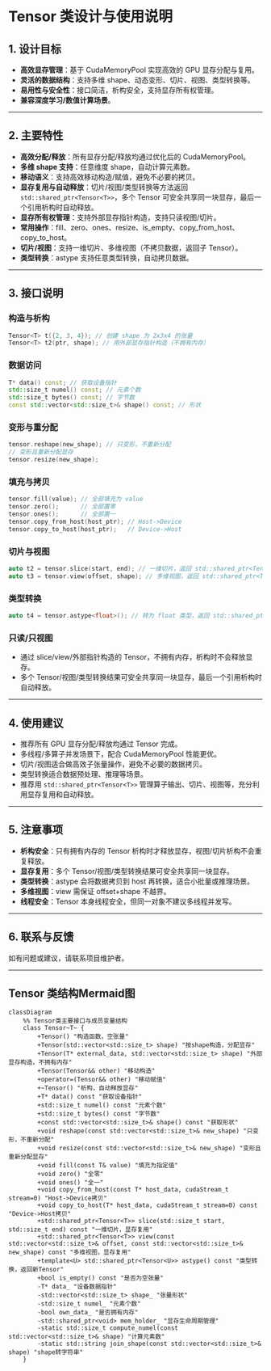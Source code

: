 # Tensor 类设计与使用说明

## 1. 设计目标
- **高效显存管理**：基于 CudaMemoryPool 实现高效的 GPU 显存分配与复用。
- **灵活的数据结构**：支持多维 shape、动态变形、切片、视图、类型转换等。
- **易用性与安全性**：接口简洁，析构安全，支持显存所有权管理。
- **兼容深度学习/数值计算场景**。

---

## 2. 主要特性
- **高效分配/释放**：所有显存分配/释放均通过优化后的 CudaMemoryPool。
- **多维 shape 支持**：任意维度 shape，自动计算元素数。
- **移动语义**：支持高效移动构造/赋值，避免不必要的拷贝。
- **显存复用与自动释放**：切片/视图/类型转换等方法返回 `std::shared_ptr<Tensor<T>>`，多个 Tensor 可安全共享同一块显存，最后一个引用析构时自动释放。
- **显存所有权管理**：支持外部显存指针构造，支持只读视图/切片。
- **常用操作**：fill、zero、ones、resize、is_empty、copy_from_host、copy_to_host。
- **切片/视图**：支持一维切片、多维视图（不拷贝数据，返回子 Tensor）。
- **类型转换**：astype 支持任意类型转换，自动拷贝数据。

---

## 3. 接口说明

### 构造与析构
```cpp
Tensor<T> t({2, 3, 4}); // 创建 shape 为 2x3x4 的张量
Tensor<T> t2(ptr, shape); // 用外部显存指针构造（不拥有内存）
```

### 数据访问
```cpp
T* data() const; // 获取设备指针
std::size_t numel() const; // 元素个数
std::size_t bytes() const; // 字节数
const std::vector<std::size_t>& shape() const; // 形状
```

### 变形与重分配
```cpp
tensor.reshape(new_shape); // 只变形，不重新分配
// 变形且重新分配显存
tensor.resize(new_shape);
```

### 填充与拷贝
```cpp
tensor.fill(value); // 全部填充为 value
tensor.zero();      // 全部置零
tensor.ones();      // 全部置一
tensor.copy_from_host(host_ptr); // Host->Device
tensor.copy_to_host(host_ptr);   // Device->Host
```

### 切片与视图
```cpp
auto t2 = tensor.slice(start, end); // 一维切片，返回 std::shared_ptr<Tensor<T>>
auto t3 = tensor.view(offset, shape); // 多维视图，返回 std::shared_ptr<Tensor<T>>
```

### 类型转换
```cpp
auto t4 = tensor.astype<float>(); // 转为 float 类型，返回 std::shared_ptr<Tensor<float>>
```

### 只读/只视图
- 通过 slice/view/外部指针构造的 Tensor，不拥有内存，析构时不会释放显存。
- 多个 Tensor/视图/类型转换结果可安全共享同一块显存，最后一个引用析构时自动释放。

---

## 4. 使用建议
- 推荐所有 GPU 显存分配/释放均通过 Tensor 完成。
- 多线程/多算子并发场景下，配合 CudaMemoryPool 性能更优。
- 切片/视图适合做高效子张量操作，避免不必要的数据拷贝。
- 类型转换适合数据预处理、推理等场景。
- 推荐用 `std::shared_ptr<Tensor<T>>` 管理算子输出、切片、视图等，充分利用显存复用和自动释放。

---

## 5. 注意事项
- **析构安全**：只有拥有内存的 Tensor 析构时才释放显存，视图/切片析构不会重复释放。
- **显存复用**：多个 Tensor/视图/类型转换结果可安全共享同一块显存。
- **类型转换**：astype 会将数据拷贝到 host 再转换，适合小批量或推理场景。
- **多维视图**：view 需保证 offset+shape 不越界。
- **线程安全**：Tensor 本身线程安全，但同一对象不建议多线程并发写。

---

## 6. 联系与反馈
如有问题或建议，请联系项目维护者。 

---

## Tensor 类结构Mermaid图

```mermaid
classDiagram
    %% Tensor类主要接口与成员变量结构
    class Tensor~T~ {
        +Tensor() "构造函数，空张量"
        +Tensor(std::vector<std::size_t> shape) "按shape构造，分配显存"
        +Tensor(T* external_data, std::vector<std::size_t> shape) "外部显存构造，不拥有内存"
        +Tensor(Tensor&& other) "移动构造"
        +operator=(Tensor&& other) "移动赋值"
        +~Tensor() "析构，自动释放显存"
        +T* data() const "获取设备指针"
        +std::size_t numel() const "元素个数"
        +std::size_t bytes() const "字节数"
        +const std::vector<std::size_t>& shape() const "获取形状"
        +void reshape(const std::vector<std::size_t>& new_shape) "只变形，不重新分配"
        +void resize(const std::vector<std::size_t>& new_shape) "变形且重新分配显存"
        +void fill(const T& value) "填充为指定值"
        +void zero() "全零"
        +void ones() "全一"
        +void copy_from_host(const T* host_data, cudaStream_t stream=0) "Host->Device拷贝"
        +void copy_to_host(T* host_data, cudaStream_t stream=0) const "Device->Host拷贝"
        +std::shared_ptr<Tensor<T>> slice(std::size_t start, std::size_t end) const "一维切片，显存复用"
        +std::shared_ptr<Tensor<T>> view(const std::vector<std::size_t>& offset, const std::vector<std::size_t>& new_shape) const "多维视图，显存复用"
        +template<U> std::shared_ptr<Tensor<U>> astype() const "类型转换，返回新Tensor"
        +bool is_empty() const "是否为空张量"
        -T* data_ "设备数据指针"
        -std::vector<std::size_t> shape_ "张量形状"
        -std::size_t numel_ "元素个数"
        -bool own_data_ "是否拥有内存"
        -std::shared_ptr<void> mem_holder_ "显存生命周期管理"
        -static std::size_t compute_numel(const std::vector<std::size_t>& shape) "计算元素数"
        -static std::string join_shape(const std::vector<std::size_t>& shape) "shape转字符串"
    }
``` 